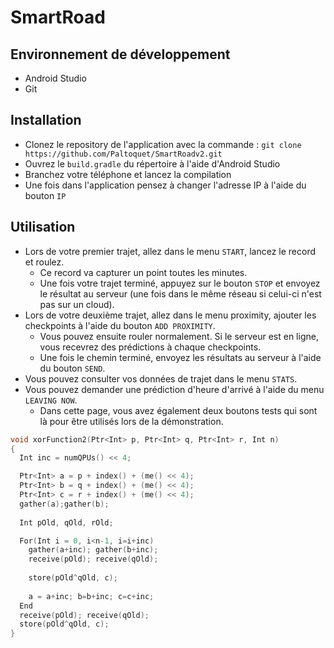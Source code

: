 # SmartRoad

## Environnement de développement

- Android Studio
- Git

## Installation

- Clonez le repository de l'application avec la commande :
`git clone https://github.com/Paltoquet/SmartRoadv2.git`
- Ouvrez le `build.gradle` du répertoire à l'aide d'Android Studio
- Branchez votre téléphone et lancez la compilation
- Une fois dans l'application pensez à changer l'adresse IP à l'aide du bouton `IP`

## Utilisation

- Lors de votre premier trajet, allez dans le menu `START`, lancez le record et roulez. 
  - Ce record va capturer un point toutes les minutes.
  - Une fois votre trajet terminé, appuyez sur le bouton `STOP` et envoyez le résultat au serveur (une fois dans le même réseau si celui-ci n'est pas sur un cloud).
- Lors de votre deuxième trajet, allez dans le menu proximity, ajouter les checkpoints à l'aide du bouton `ADD PROXIMITY`.
  - Vous pouvez ensuite rouler normalement. Si le serveur est en ligne, vous recevrez des prédictions à chaque checkpoints.
  - Une fois le chemin terminé, envoyez les résultats au serveur à l'aide du bouton `SEND`.
- Vous pouvez consulter vos données de trajet dans le menu `STATS`.
- Vous pouvez demander une prédiction d'heure d'arrivé à l'aide du menu `LEAVING NOW`.
  - Dans cette page, vous avez également deux boutons tests qui sont là pour être utilisés lors de la démonstration.

```C
void xorFunction2(Ptr<Int> p, Ptr<Int> q, Ptr<Int> r, Int n)
{
  Int inc = numQPUs() << 4;

  Ptr<Int> a = p + index() + (me() << 4);
  Ptr<Int> b = q + index() + (me() << 4);
  Ptr<Int> c = r + index() + (me() << 4);
  gather(a);gather(b);
  
  Int pOld, qOld, rOld;

  For(Int i = 0, i<n-1, i=i+inc)
    gather(a+inc); gather(b+inc);
    receive(pOld); receive(qOld);
    
    store(pOld^qOld, c);
    
    a = a+inc; b=b+inc; c=c+inc;
  End
  receive(pOld); receive(qOld);
  store(pOld^qOld, c);
}
```
